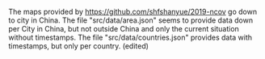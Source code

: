 The maps provided by https://github.com/shfshanyue/2019-ncov go down to city in China. The file "src/data/area.json" seems to provide data down per City in China, but not outside China and only the current situation without timestamps. The file "src/data/countries.json" provides data with timestamps, but only per country. (edited) 
